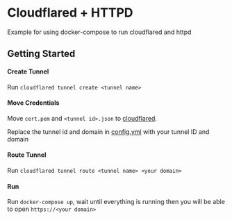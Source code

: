 # Cloudflared + HTTPD

Example for using docker-compose to run cloudflared and httpd

## Getting Started

#### Create Tunnel

Run `cloudflared tunnel create <tunnel name>`

#### Move Credentials

Move `cert.pem` and `<tunnel id>.json` to [cloudflared](./cloudflared/).

Replace the tunnel id and domain in [config.yml](./config.yml) with your tunnel ID and domain

#### Route Tunnel

Run `cloudflared tunnel route <tunnel name> <your domain>`

#### Run

Run `docker-compose up`, wait until everything is running then you will be able to open `https://<your domain>`